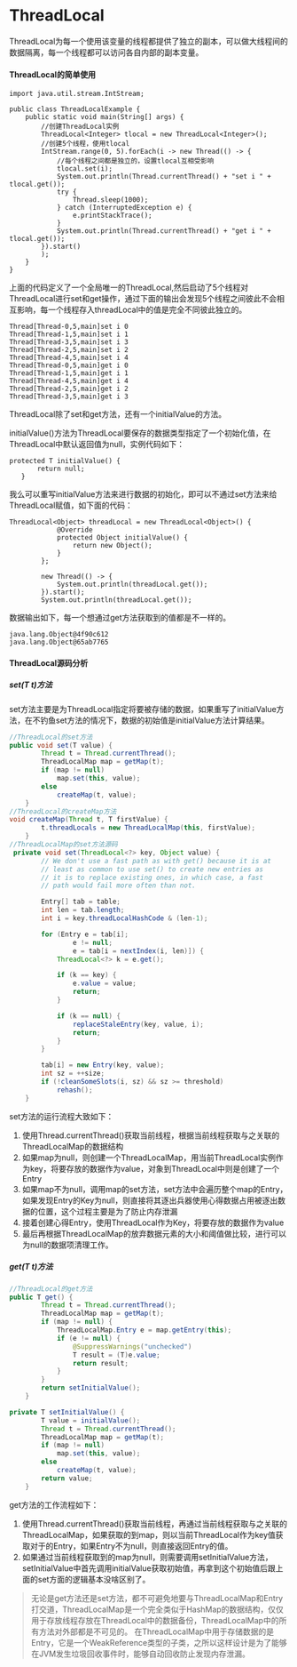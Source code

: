 # ThreadLocal

ThreadLocal为每一个使用该变量的线程都提供了独立的副本，可以做大线程间的数据隔离，每一个线程都可以访问各自内部的副本变量。

#### ThreadLocal的简单使用
```
import java.util.stream.IntStream;

public class ThreadLocalExample {
	public static void main(String[] args) {
        //创建ThreadLocal实例
		ThreadLocal<Integer> tlocal = new ThreadLocal<Integer>(); 
        //创建5个线程，使用tlocal
		IntStream.range(0, 5).forEach(i -> new Thread(() -> {
            //每个线程之间都是独立的，设置tlocal互相受影响
			tlocal.set(i);
			System.out.println(Thread.currentThread() + "set i " + tlocal.get());
			try {
				Thread.sleep(1000);
			} catch (InterruptedException e) {
				e.printStackTrace();
			}
			System.out.println(Thread.currentThread() + "get i " + tlocal.get());
		}).start()
		);
	}
}
```
上面的代码定义了一个全局唯一的ThreadLocal<Integer>,然后启动了5个线程对ThreadLocal进行set和get操作，通过下面的输出会发现5个线程之间彼此不会相互影响，每一个线程存入threadLocal中的值是完全不同彼此独立的。
```
Thread[Thread-0,5,main]set i 0
Thread[Thread-1,5,main]set i 1
Thread[Thread-3,5,main]set i 3
Thread[Thread-2,5,main]set i 2
Thread[Thread-4,5,main]set i 4
Thread[Thread-0,5,main]get i 0
Thread[Thread-1,5,main]get i 1
Thread[Thread-4,5,main]get i 4
Thread[Thread-2,5,main]get i 2
Thread[Thread-3,5,main]get i 3
```
 ThreadLocal除了set和get方法，还有一个initialValue的方法。

 initialValue()方法为ThreadLocal要保存的数据类型指定了一个初始化值，在ThreadLocal中默认返回值为null，实例代码如下：
 ```
 protected T initialValue() {
        return null;
    }
 ```
我么可以重写initialValue方法来进行数据的初始化，即可以不通过set方法来给ThreadLocal赋值，如下面的代码：
```
ThreadLocal<Object> threadLocal = new ThreadLocal<Object>() {
			@Override
			protected Object initialValue() {
				return new Object();
			}
		};
		
		new Thread(() -> {
			System.out.println(threadLocal.get());
		}).start();
		System.out.println(threadLocal.get());
```
数据输出如下，每一个想通过get方法获取到的值都是不一样的。
```
java.lang.Object@4f90c612
java.lang.Object@65ab7765
```

#### ThreadLocal源码分析

##### set(T t)方法
set方法主要是为ThreadLocal指定将要被存储的数据，如果重写了initialValue方法，在不钓鱼set方法的情况下，数据的初始值是initialValue方法计算结果。
```java
//ThreadLocal的set方法
public void set(T value) {
        Thread t = Thread.currentThread();
        ThreadLocalMap map = getMap(t);
        if (map != null)
            map.set(this, value);
        else
            createMap(t, value);
    }
//ThreadLocal的createMap方法
void createMap(Thread t, T firstValue) {
        t.threadLocals = new ThreadLocalMap(this, firstValue);
    }
//ThreadLocalMap的set方法源码
 private void set(ThreadLocal<?> key, Object value) {
        // We don't use a fast path as with get() because it is at
        // least as common to use set() to create new entries as
        // it is to replace existing ones, in which case, a fast
        // path would fail more often than not.

        Entry[] tab = table;
        int len = tab.length;
        int i = key.threadLocalHashCode & (len-1);

        for (Entry e = tab[i];
                e != null;
                e = tab[i = nextIndex(i, len)]) {
            ThreadLocal<?> k = e.get();

            if (k == key) {
                e.value = value;
                return;
            }

            if (k == null) {
                replaceStaleEntry(key, value, i);
                return;
            }
        }

        tab[i] = new Entry(key, value);
        int sz = ++size;
        if (!cleanSomeSlots(i, sz) && sz >= threshold)
            rehash();
    }
```
set方法的运行流程大致如下：
1. 使用Thread.currentThread()获取当前线程，根据当前线程获取与之关联的ThreadLocalMap的数据结构
2. 如果map为null，则创建一个ThreadLocalMap，用当前ThreadLocal实例作为key，将要存放的数据作为value，对象到ThreadLocal中则是创建了一个Entry
3. 如果map不为null，调用map的set方法，set方法中会遍历整个map的Entry，如果发现Entry的Key为null，则直接将其逐出兵器使用心得数据占用被逐出数据的位置，这个过程主要是为了防止内存泄漏
4. 接着创建心得Entry，使用ThreadLocal作为Key，将要存放的数据作为value
5. 最后再根据ThreadLocalMap的放弃数据元素的大小和阈值做比较，进行可以为null的数据项清理工作。

##### get(T t)方法
```java
//ThreadLocal的get方法
public T get() {
        Thread t = Thread.currentThread();
        ThreadLocalMap map = getMap(t);
        if (map != null) {
            ThreadLocalMap.Entry e = map.getEntry(this);
            if (e != null) {
                @SuppressWarnings("unchecked")
                T result = (T)e.value;
                return result;
            }
        }
        return setInitialValue();
    }

private T setInitialValue() {
        T value = initialValue();
        Thread t = Thread.currentThread();
        ThreadLocalMap map = getMap(t);
        if (map != null)
            map.set(this, value);
        else
            createMap(t, value);
        return value;
    }
```
get方法的工作流程如下：
1.  使用Thread.currentThread()获取当前线程，再通过当前线程获取与之关联的ThreadLocalMap，如果获取的到map，则以当前ThreadLocal作为key值获取对于的Entry，如果Entry不为null，则直接返回Entry的值。
2.  如果通过当前线程获取到的map为null，则需要调用setInitialValue方法，setInitialValue中首先调用initialValue获取初始值，再拿到这个初始值后跟上面的set方面的逻辑基本没啥区别了。

> 无论是get方法还是set方法，都不可避免地要与ThreadLocalMap和Entry打交道，ThreadLocalMap是一个完全类似于HashMap的数据结构，仅仅用于存放线程存放在ThreadLocal中的数据备份，ThreadLocalMap中的所有方法对外部都是不可见的。
> 在ThreadLocalMap中用于存储数据的是Entry，它是一个WeakReference类型的子类，之所以这样设计是为了能够在JVM发生垃圾回收事件时，能够自动回收防止发现内存泄漏。
